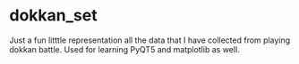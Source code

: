 # dokkan_set
Just a fun litttle representation all the data that I have collected from playing dokkan battle. Used for learning PyQT5 and matplotlib as well. 
